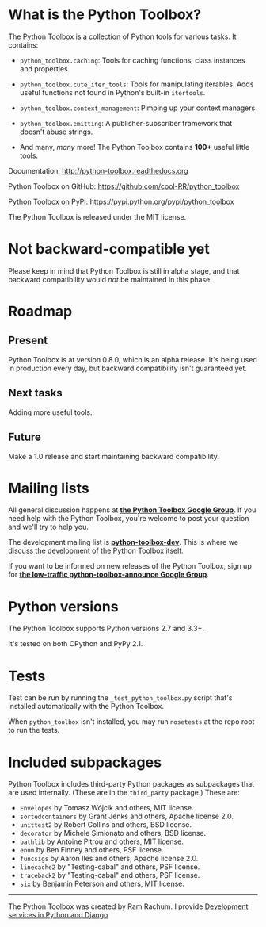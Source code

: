 # What is the Python Toolbox? #

The Python Toolbox is a collection of Python tools for various tasks. It
contains:

 - `python_toolbox.caching`: Tools for caching functions, class instances and
   properties.
 
 - `python_toolbox.cute_iter_tools`: Tools for manipulating iterables. Adds
   useful functions not found in Python's built-in `itertools`.
 
 - `python_toolbox.context_management`: Pimping up your context managers.
 
 - `python_toolbox.emitting`: A publisher-subscriber framework that doesn't
   abuse strings.
   
 - And many, *many* more! The Python Toolbox contains **100+** useful little
   tools.

Documentation: http://python-toolbox.readthedocs.org   

Python Toolbox on GitHub: https://github.com/cool-RR/python_toolbox

Python Toolbox on PyPI: https://pypi.python.org/pypi/python_toolbox

The Python Toolbox is released under the MIT license.

# Not backward-compatible yet #

Please keep in mind that Python Toolbox is still in alpha stage, and that backward compatibility would *not* be maintained in this phase. 


# Roadmap #

## Present ##

Python Toolbox is at version 0.8.0, which is an alpha release. It's being used in production every day, but backward compatibility isn't guaranteed yet.

## Next tasks ##

Adding more useful tools.

## Future ##

Make a 1.0 release and start maintaining backward compatibility.


# Mailing lists #

All general discussion happens at **[the Python Toolbox Google Group](https://groups.google.com/forum/#!forum/python-toolbox)**. If you need help with the Python Toolbox, you're welcome to post your question and we'll try to help you.

The development mailing list is **[python-toolbox-dev](https://groups.google.com/forum/#!forum/python-toolbox-dev)**. This is where we discuss the development of the Python Toolbox itself.

If you want to be informed on new releases of the Python Toolbox, sign up for
**[the low-traffic python-toolbox-announce Google Group](https://groups.google.com/forum/#!forum/python-toolbox-announce)**.

# Python versions #
 
The Python Toolbox supports Python versions 2.7 and 3.3+.

It's tested on both CPython and PyPy 2.1.


# Tests #

Test can be run by running the `_test_python_toolbox.py` script that's
installed automatically with the Python Toolbox.

When `python_toolbox` isn't installed, you may run `nosetests` at the repo root
to run the tests.


# Included subpackages #

Python Toolbox includes third-party Python packages as subpackages that are used internally. (These are in the `third_party` package.) These are: 

 * `Envelopes` by Tomasz Wójcik and others, MIT license.
 * `sortedcontainers` by Grant Jenks and others, Apache license 2.0.
 * `unittest2` by Robert Collins and others, BSD license.
 * `decorator` by Michele Simionato and others, BSD license.
 * `pathlib` by Antoine Pitrou and others, MIT license.
 * `enum` by Ben Finney and others, PSF license.
 * `funcsigs` by Aaron Iles and others, Apache license 2.0.
 * `linecache2` by "Testing-cabal" and others, PSF license.
 * `traceback2` by "Testing-cabal" and others, PSF license.
 * `six` by Benjamin Peterson and others, MIT license.


------------------------------------------------------------------

The Python Toolbox was created by Ram Rachum. I provide 
[Development services in Python and Django](https://chipmunkdev.com)


